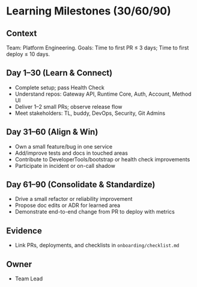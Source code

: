 # Learning Milestones (30/60/90)

## Context
Team: Platform Engineering. Goals: Time to first PR ≤ 3 days; Time to first deploy ≤ 10 days.

## Day 1–30 (Learn & Connect)
- Complete setup; pass Health Check
- Understand repos: Gateway API, Runtime Core, Auth, Account, Method UI
- Deliver 1–2 small PRs; observe release flow
- Meet stakeholders: TL, buddy, DevOps, Security, Git Admins

## Day 31–60 (Align & Win)
- Own a small feature/bug in one service
- Add/improve tests and docs in touched areas
- Contribute to DeveloperTools/bootstrap or health check improvements
- Participate in incident or on-call shadow

## Day 61–90 (Consolidate & Standardize)
- Drive a small refactor or reliability improvement
- Propose doc edits or ADR for learned area
- Demonstrate end-to-end change from PR to deploy with metrics

## Evidence
- Link PRs, deployments, and checklists in `onboarding/checklist.md`

## Owner
- Team Lead 